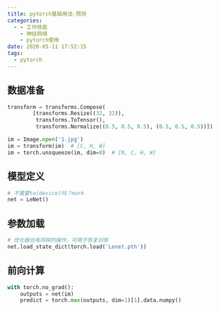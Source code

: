 ```yaml
---
title: pytorch基础用法-预测
categories:
  - - 工作技能
    - 神经网络
    - pytorch使用
date: 2020-05-11 17:52:15
tags:
  - pytorch
---
```

## 数据准备
```python
transform = transforms.Compose(
        [transforms.Resize((32, 32)),
         transforms.ToTensor(),
         transforms.Normalize((0.5, 0.5, 0.5), (0.5, 0.5, 0.5))])

im = Image.open('1.jpg')
im = transform(im)  # [C, H, W]
im = torch.unsqueeze(im, dim=0)  # [N, C, H, W]
```

## 模型定义
```python
# 不需要to(device)吗？mark
net = LeNet()
```

## 参数加载
```python
# 优化器也有同样的操作，可用于恢复训练
net.load_state_dict(torch.load('Lenet.pth'))
```

## 前向计算
```python
with torch.no_grad():
    outputs = net(im)
    predict = torch.max(outputs, dim=1)[1].data.numpy()
```

